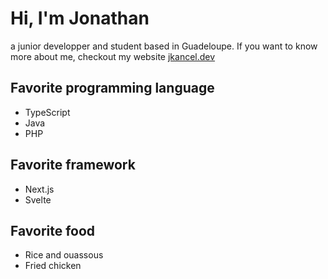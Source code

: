 # Hi, I'm Jonathan
a junior developper and student based in Guadeloupe.
If you want to know more about me, checkout my website [jkancel.dev](https://jkancel.dev)

## Favorite programming language
- TypeScript
- Java
- PHP

## Favorite framework
- Next.js
- Svelte

## Favorite food
- Rice and ouassous
- Fried chicken

